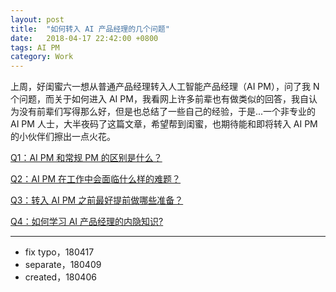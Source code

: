 ```yaml
---
layout: post
title:  "如何转入 AI 产品经理的几个问题"
date:   2018-04-17 22:42:00 +0800
tags: AI PM
category: Work
---
```



上周，好闺蜜六一想从普通产品经理转入人工智能产品经理（AI PM），问了我 N 个问题，而关于如何进入 AI PM，我看网上许多前辈也有做类似的回答，我自认为没有前辈们写得那么好，但是也总结了一些自己的经验，于是...一个非专业的 AI PM 人士，大半夜码了这篇文章，希望帮到闺蜜，也期待能和即将转入 AI PM 的小伙伴们擦出一点火花。

[Q1：AI PM 和常规 PM 的区别是什么？](http://www.ramywu.com/jekyll/update/2018/04/09/Difference-between-AI-PM-and-PM.html)


[Q2：AI PM 在工作中会面临什么样的难题？](http://www.ramywu.com/jekyll/update/2018/04/09/What-Problems-in-AI-PM-works.html)


[Q3：转入 AI PM 之前最好提前做哪些准备？](http://www.ramywu.com/jekyll/update/2018/04/09/Get-Ready-For-AI-PM.html)


[Q4：如何学习 AI 产品经理的内隐知识?](http://www.ramywu.com/jekyll/update/2018/04/09/How-to-Learn-AI-PM-Tacit-Knowledge.html)

---

- fix typo，180417
- separate，180409
- created，180406


